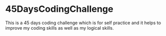 # 45DaysCodingChallenge
This is a 45 days coding challenge which is for self practice and it helps to improve my coding skills as well as my logical skills. 
